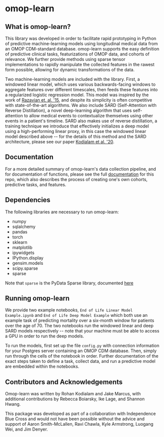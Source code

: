 # omop-learn

## What is omop-learn?

This library was developed in order to facilitate rapid prototyping in Python of predictive machine-learning models using longitudinal medical data from an OMOP CDM-standard database. omop-learn supports the easy definition of predictive clinical tasks, featurizations of OMOP data, and cohorts of relevance. We further provide methods using sparse tensor implementations to rapidly manipulate the collected features in the rawest form possible, allowing for dynamic transformations of the data.

Two machine-learning models are included with the library. First, a windowed linear model, which uses various backwards-facing windows to aggregate features over different timescales, then feeds these features into a regularized logistic regression model. This model was inspired by the work of [Razavian et. al. '15](https://people.csail.mit.edu/dsontag/papers/RazavianEtAl_BigData15.pdf), and despite its simplicity is often competitive with state-of-the-art algorithms. We also include SARD (Self-Attention with Reverse Distillation), a novel deep-learning algorithm that uses self-attention to allow medical events to contextualize themselves using other events in a patient's timeline. SARD also makes use of reverse distillation, a training technique we introduce that effectively initializes a deep model using a high-performing linear proxy, in this case the windowed linear model described above -- for the details of this method and the SARD architecture, please see our paper [Kodialam et al. '20](https://arxiv.org/abs/2007.05611).

## Documentation

For a more detailed summary of omop-learn's data collection pipeline, and for documentation of functions, please see the full [documentation](https://clinicalml.github.io/omop-learn/) for this repo, which also describes the process of creating one's own cohorts, predictive tasks, and features. 

## Dependencies

The following libraries are necessary to run omop-learn:

- numpy
- sqlalchemy
- pandas
- torch
- sklearn
- matplotlib
- ipywidgets
- IPython.display
- gensim.models
- scipy.sparse
- sparse 

Note that `sparse` is the PyData Sparse library, documented [here](https://sparse.pydata.org/en/stable/install.html)

## Running omop-learn

We provide two example notebooks, `End of Life Linear Model Example.ipynb` and `End of Life Deep Model Example` which both use an example task of predicting mortality over a six-month window for patients over the age of 70. The two notebooks run the windowed linear and deep SARD models respectively -- note that your machine must be able to access a GPU in order to run the deep models.

To run the models, first set up the file `config.py` with connection information for your Postgres server containing an OMOP CDM database. Then, simply run through the cells of the notebook in order. Further documentation of the exact steps taken to define a task, collect data, and run a predictive model are embedded within the notebooks. 


## Contributors and Acknowledgements

Omop-learn was written by Rohan Kodialam and Jake Marcus, with additional contributions by Rebecca Boiarsky, Ike Lage, and Shannon Hwang.

This package was developed as part of a collaboration with Independence Blue Cross and would not have been possible without the advice and support of Aaron Smith-McLallen, Ravi Chawla, Kyle Armstrong, Luogang Wei, and Jim Denyer.
